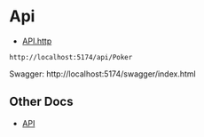 # Api

- [API.http](../Poker.API/API.http)

`http://localhost:5174/api/Poker`

Swagger: http://localhost:5174/swagger/index.html

## Other Docs

- [API](../../../docs/API.md)
